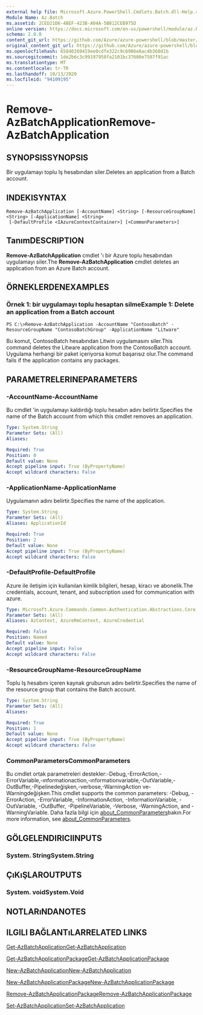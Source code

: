 ```yaml
---
external help file: Microsoft.Azure.PowerShell.Cmdlets.Batch.dll-Help.xml
Module Name: Az.Batch
ms.assetid: 2CED21D6-4BEF-423B-A04A-5B812CEB975D
online version: https://docs.microsoft.com/en-us/powershell/module/az.batch/remove-azbatchapplication
schema: 2.0.0
content_git_url: https://github.com/Azure/azure-powershell/blob/master/src/Batch/Batch/help/Remove-AzBatchApplication.md
original_content_git_url: https://github.com/Azure/azure-powershell/blob/master/src/Batch/Batch/help/Remove-AzBatchApplication.md
ms.openlocfilehash: 65840269419ee0cdfe322c9c6906e8ac4b368d1b
ms.sourcegitcommit: 1de2b6c3c99197958fa2101bc37680e7507f91ac
ms.translationtype: MT
ms.contentlocale: tr-TR
ms.lasthandoff: 10/13/2020
ms.locfileid: "94109195"
---
```

# <span data-ttu-id="3672b-101">Remove-AzBatchApplication</span><span class="sxs-lookup"><span data-stu-id="3672b-101">Remove-AzBatchApplication</span></span>

## <span data-ttu-id="3672b-102">SYNOPSIS</span><span class="sxs-lookup"><span data-stu-id="3672b-102">SYNOPSIS</span></span>
<span data-ttu-id="3672b-103">Bir uygulamayı toplu Iş hesabından siler.</span><span class="sxs-lookup"><span data-stu-id="3672b-103">Deletes an application from a Batch account.</span></span>

## <span data-ttu-id="3672b-104">INDEKI</span><span class="sxs-lookup"><span data-stu-id="3672b-104">SYNTAX</span></span>

```
Remove-AzBatchApplication [-AccountName] <String> [-ResourceGroupName] <String> [-ApplicationName] <String>
 [-DefaultProfile <IAzureContextContainer>] [<CommonParameters>]
```

## <span data-ttu-id="3672b-105">Tanım</span><span class="sxs-lookup"><span data-stu-id="3672b-105">DESCRIPTION</span></span>
<span data-ttu-id="3672b-106">**Remove-AzBatchApplication** cmdlet 'ı bir Azure toplu hesabından uygulamayı siler.</span><span class="sxs-lookup"><span data-stu-id="3672b-106">The **Remove-AzBatchApplication** cmdlet deletes an application from an Azure Batch account.</span></span>

## <span data-ttu-id="3672b-107">ÖRNEKLERDEN</span><span class="sxs-lookup"><span data-stu-id="3672b-107">EXAMPLES</span></span>

### <span data-ttu-id="3672b-108">Örnek 1: bir uygulamayı toplu hesaptan silme</span><span class="sxs-lookup"><span data-stu-id="3672b-108">Example 1: Delete an application from a Batch account</span></span>
```
PS C:\>Remove-AzBatchApplication -AccountName "ContosoBatch" -ResourceGroupName "ContosoBatchGroup" -ApplicationName "Litware"
```

<span data-ttu-id="3672b-109">Bu komut, ContosoBatch hesabından Litwin uygulamasını siler.</span><span class="sxs-lookup"><span data-stu-id="3672b-109">This command deletes the Litware application from the ContosoBatch account.</span></span>
<span data-ttu-id="3672b-110">Uygulama herhangi bir paket içeriyorsa komut başarısız olur.</span><span class="sxs-lookup"><span data-stu-id="3672b-110">The command fails if the application contains any packages.</span></span>

## <span data-ttu-id="3672b-111">PARAMETRELERINE</span><span class="sxs-lookup"><span data-stu-id="3672b-111">PARAMETERS</span></span>

### <span data-ttu-id="3672b-112">-AccountName</span><span class="sxs-lookup"><span data-stu-id="3672b-112">-AccountName</span></span>
<span data-ttu-id="3672b-113">Bu cmdlet 'in uygulamayı kaldırdığı toplu hesabın adını belirtir.</span><span class="sxs-lookup"><span data-stu-id="3672b-113">Specifies the name of the Batch account from which this cmdlet removes an application.</span></span>

```yaml
Type: System.String
Parameter Sets: (All)
Aliases:

Required: True
Position: 0
Default value: None
Accept pipeline input: True (ByPropertyName)
Accept wildcard characters: False
```

### <span data-ttu-id="3672b-114">-ApplicationName</span><span class="sxs-lookup"><span data-stu-id="3672b-114">-ApplicationName</span></span>
<span data-ttu-id="3672b-115">Uygulamanın adını belirtir.</span><span class="sxs-lookup"><span data-stu-id="3672b-115">Specifies the name of the application.</span></span>

```yaml
Type: System.String
Parameter Sets: (All)
Aliases: ApplicationId

Required: True
Position: 2
Default value: None
Accept pipeline input: True (ByPropertyName)
Accept wildcard characters: False
```

### <span data-ttu-id="3672b-116">-DefaultProfile</span><span class="sxs-lookup"><span data-stu-id="3672b-116">-DefaultProfile</span></span>
<span data-ttu-id="3672b-117">Azure ile iletişim için kullanılan kimlik bilgileri, hesap, kiracı ve abonelik.</span><span class="sxs-lookup"><span data-stu-id="3672b-117">The credentials, account, tenant, and subscription used for communication with azure.</span></span>

```yaml
Type: Microsoft.Azure.Commands.Common.Authentication.Abstractions.Core.IAzureContextContainer
Parameter Sets: (All)
Aliases: AzContext, AzureRmContext, AzureCredential

Required: False
Position: Named
Default value: None
Accept pipeline input: False
Accept wildcard characters: False
```

### <span data-ttu-id="3672b-118">-ResourceGroupName</span><span class="sxs-lookup"><span data-stu-id="3672b-118">-ResourceGroupName</span></span>
<span data-ttu-id="3672b-119">Toplu Iş hesabını içeren kaynak grubunun adını belirtir.</span><span class="sxs-lookup"><span data-stu-id="3672b-119">Specifies the name of the resource group that contains the Batch account.</span></span>

```yaml
Type: System.String
Parameter Sets: (All)
Aliases:

Required: True
Position: 1
Default value: None
Accept pipeline input: True (ByPropertyName)
Accept wildcard characters: False
```

### <span data-ttu-id="3672b-120">CommonParameters</span><span class="sxs-lookup"><span data-stu-id="3672b-120">CommonParameters</span></span>
<span data-ttu-id="3672b-121">Bu cmdlet ortak parametreleri destekler:-Debug,-ErrorAction,-ErrorVariable,-ınformationaction,-ınformationvariable,-OutVariable,-OutBuffer,-Pipelinedeğişken,-verbose,-WarningAction ve-Warningdeğişken.</span><span class="sxs-lookup"><span data-stu-id="3672b-121">This cmdlet supports the common parameters: -Debug, -ErrorAction, -ErrorVariable, -InformationAction, -InformationVariable, -OutVariable, -OutBuffer, -PipelineVariable, -Verbose, -WarningAction, and -WarningVariable.</span></span> <span data-ttu-id="3672b-122">Daha fazla bilgi için [about_CommonParameters](http://go.microsoft.com/fwlink/?LinkID=113216)bakın.</span><span class="sxs-lookup"><span data-stu-id="3672b-122">For more information, see [about_CommonParameters](http://go.microsoft.com/fwlink/?LinkID=113216).</span></span>

## <span data-ttu-id="3672b-123">GÖLGELENDIRICI</span><span class="sxs-lookup"><span data-stu-id="3672b-123">INPUTS</span></span>

### <span data-ttu-id="3672b-124">System. String</span><span class="sxs-lookup"><span data-stu-id="3672b-124">System.String</span></span>

## <span data-ttu-id="3672b-125">ÇıKıŞLAR</span><span class="sxs-lookup"><span data-stu-id="3672b-125">OUTPUTS</span></span>

### <span data-ttu-id="3672b-126">System. void</span><span class="sxs-lookup"><span data-stu-id="3672b-126">System.Void</span></span>

## <span data-ttu-id="3672b-127">NOTLARıNDA</span><span class="sxs-lookup"><span data-stu-id="3672b-127">NOTES</span></span>

## <span data-ttu-id="3672b-128">ILGILI BAĞLANTıLAR</span><span class="sxs-lookup"><span data-stu-id="3672b-128">RELATED LINKS</span></span>

[<span data-ttu-id="3672b-129">Get-AzBatchApplication</span><span class="sxs-lookup"><span data-stu-id="3672b-129">Get-AzBatchApplication</span></span>](./Get-AzBatchApplication.md)

[<span data-ttu-id="3672b-130">Get-AzBatchApplicationPackage</span><span class="sxs-lookup"><span data-stu-id="3672b-130">Get-AzBatchApplicationPackage</span></span>](./Get-AzBatchApplicationPackage.md)

[<span data-ttu-id="3672b-131">New-AzBatchApplication</span><span class="sxs-lookup"><span data-stu-id="3672b-131">New-AzBatchApplication</span></span>](./New-AzBatchApplication.md)

[<span data-ttu-id="3672b-132">New-AzBatchApplicationPackage</span><span class="sxs-lookup"><span data-stu-id="3672b-132">New-AzBatchApplicationPackage</span></span>](./New-AzBatchApplicationPackage.md)

[<span data-ttu-id="3672b-133">Remove-AzBatchApplicationPackage</span><span class="sxs-lookup"><span data-stu-id="3672b-133">Remove-AzBatchApplicationPackage</span></span>](./Remove-AzBatchApplicationPackage.md)

[<span data-ttu-id="3672b-134">Set-AzBatchApplication</span><span class="sxs-lookup"><span data-stu-id="3672b-134">Set-AzBatchApplication</span></span>](./Set-AzBatchApplication.md)


